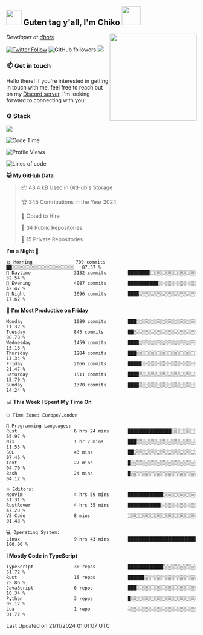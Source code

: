 <h2><img src="https://cdn.discordapp.com/emojis/1100181376730402906.gif?quality=lossless" width="40"> Guten tag y'all, I'm Chiko <img src="https://a.ppy.sh/15907233" width="50"></h2>
<a href="https://cataas.com"><img align='right' src="https://cataas.com/cat" width="230"></a>
<p><em>Developer at <a href="https://github.com/dbotsfun">dbots</a></em></p>

[![Twitter Follow](https://img.shields.io/twitter/follow/chikoxq?label=Follow)](https://twitter.com/intent/follow?screen_name=chikoxq)
![GitHub followers](https://img.shields.io/github/followers/chikof?label=Follow&style=social)
![](https://komarev.com/ghpvc/?username=chikof&color=blue)

### 📫 Get in touch
Hello there! If you're interested in getting in touch with me, feel free to reach out on my [Discord server](https://discord.gg/sejc7TnX6N). I'm looking forward to connecting with you!

### ⚙️ Stack
[![](https://skillicons.dev/icons?i=git,kubernetes,docker,js,ts,cloudflare,css,deno,express,graphql,html,mongodb,nestjs,py,react,apollo,bash,java,lua,nextjs,netlify,nodejs,ps,powershell,rust,neovim,tauri,sentry,postgres,tailwind,prisma,actix,workers)](https://skillicons.dev)

<!--START_SECTION:waka-->
![Code Time](http://img.shields.io/badge/Code%20Time-1%2C946%20hrs%2054%20mins-blue)

![Profile Views](http://img.shields.io/badge/Profile%20Views-4-blue)

![Lines of code](https://img.shields.io/badge/From%20Hello%20World%20I%27ve%20Written-7.3%20million%20lines%20of%20code-blue)

**🐱 My GitHub Data** 

> 📦 43.4 kB Used in GitHub's Storage 
 > 
> 🏆 345 Contributions in the Year 2024
 > 
> 💼 Opted to Hire
 > 
> 📜 34 Public Repositories 
 > 
> 🔑 15 Private Repositories 
 > 
**I'm a Night 🦉** 

```text
🌞 Morning                709 commits         ██░░░░░░░░░░░░░░░░░░░░░░░   07.37 % 
🌆 Daytime                3132 commits        ████████░░░░░░░░░░░░░░░░░   32.54 % 
🌃 Evening                4087 commits        ███████████░░░░░░░░░░░░░░   42.47 % 
🌙 Night                  1696 commits        ████░░░░░░░░░░░░░░░░░░░░░   17.62 % 
```
📅 **I'm Most Productive on Friday** 

```text
Monday                   1089 commits        ███░░░░░░░░░░░░░░░░░░░░░░   11.32 % 
Tuesday                  845 commits         ██░░░░░░░░░░░░░░░░░░░░░░░   08.78 % 
Wednesday                1459 commits        ████░░░░░░░░░░░░░░░░░░░░░   15.16 % 
Thursday                 1284 commits        ███░░░░░░░░░░░░░░░░░░░░░░   13.34 % 
Friday                   2066 commits        █████░░░░░░░░░░░░░░░░░░░░   21.47 % 
Saturday                 1511 commits        ████░░░░░░░░░░░░░░░░░░░░░   15.70 % 
Sunday                   1370 commits        ████░░░░░░░░░░░░░░░░░░░░░   14.24 % 
```


📊 **This Week I Spent My Time On** 

```text
🕑︎ Time Zone: Europe/London

💬 Programming Languages: 
Rust                     6 hrs 24 mins       ████████████████░░░░░░░░░   65.97 % 
Nix                      1 hr 7 mins         ███░░░░░░░░░░░░░░░░░░░░░░   11.55 % 
SQL                      43 mins             ██░░░░░░░░░░░░░░░░░░░░░░░   07.46 % 
Text                     27 mins             █░░░░░░░░░░░░░░░░░░░░░░░░   04.70 % 
Bash                     24 mins             █░░░░░░░░░░░░░░░░░░░░░░░░   04.12 % 

🔥 Editors: 
Neovim                   4 hrs 59 mins       █████████████░░░░░░░░░░░░   51.31 % 
RustRover                4 hrs 35 mins       ████████████░░░░░░░░░░░░░   47.20 % 
VS Code                  8 mins              ░░░░░░░░░░░░░░░░░░░░░░░░░   01.48 % 

💻 Operating System: 
Linux                    9 hrs 43 mins       █████████████████████████   100.00 % 
```

**I Mostly Code in TypeScript** 

```text
TypeScript               30 repos            █████████████░░░░░░░░░░░░   51.72 % 
Rust                     15 repos            ██████░░░░░░░░░░░░░░░░░░░   25.86 % 
JavaScript               6 repos             ███░░░░░░░░░░░░░░░░░░░░░░   10.34 % 
Python                   3 repos             █░░░░░░░░░░░░░░░░░░░░░░░░   05.17 % 
Lua                      1 repo              ░░░░░░░░░░░░░░░░░░░░░░░░░   01.72 % 
```




 Last Updated on 21/11/2024 01:01:07 UTC
<!--END_SECTION:waka-->


<!--
<p align="center">
     <a href="https://discord.gg/HhybNhchcC"><img src="https://invidget.switchblade.xyz/sejc7TnX6N" align="center" ><a>
</p> 
-->
